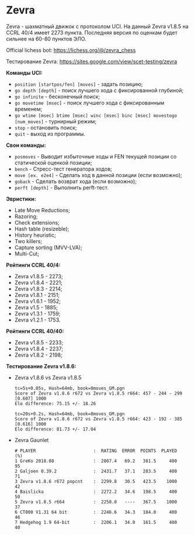 # Zevra
Zevra - шахматный движок с протоколом UCI. На данный Zevra v1.8.5 на CCRL 40/4 имеет 2273 пункта. Последняя версия по оценкам будет сильнее на 60-80 пунктов ЭЛО.

Official lichess bot: https://lichess.org/@/zevra_chess

Тестирование Zevra: https://sites.google.com/view/scet-testing/zevra

**Команды UCI:**
+ `position [startpos/fen] [moves]` - задать позицию;
+ `go depth [depth]` - поиск лучшего хода с фиксированной глубиной;
+ `go infinite` - бесконечный поиск;
+ `go movetime [msec]` - поиск лучшего хода с фиксированным временем;
+ `go wtime [msec] btime [msec] winc [msec] binc [msec] movestogo [num_moves]` - турнирный режим;
+ `stop` - остановить поиск;
+ `quit` - выход из программы.

**Свои команды:**
+ `posmoves` - Выводит избыточные ходы и FEN текущей позиции со статической оценкой позиции;
+ `bench` - Стресс-тест генератора ходов;
+ `move [ex. e2e4]` - Сделать ход в данной позиции (если возможно);
+ `goback` - Сделать возврат хода (если возможно);
+ `perft [depth]` - Выполнить perft-тест.

**Эвристики:**
+ Late Move Reductions;
+ Razoring;
+ Check extensions;
+ Hash table (resizeble);
+ History heuristic;
+ Two killers;
+ Capture sorting (MVV-LVA);
+ Multi-Cut;

**Рейтинги CCRL 40/4:**
+ Zevra v1.8.5 - 2273;
+ Zevra v1.8.4 - 2221;
+ Zevra v1.8.3 - 2214;
+ Zevra v1.8.1 - 2151;
+ Zevra v1.6.1 - 1952;
+ Zevra v1.5 - 1885;
+ Zevra v1.3.1 - 1759;
+ Zevra v1.2.1 - 1753.

**Рейтинги CCRL 40/40:**
+ Zevra v1.8.5 - 2233;
+ Zevra v1.8.4 - 2237;
+ Zevra v1.8.2 - 2198;

**Тестирование Zevra v1.8.6:**

+ Zevra v1.8.6 vs Zevra v1.8.5
  ```
  tc=5s+0.05s, Hash=64mb, book=8moves_GM.pgn
  Score of Zevra v1.8.6 r672 vs Zevra v1.8.5 r664: 457 - 244 - 299  [0.607] 1000
  Elo difference: 75.15 +/- 18.26
  ```
  ```
  tc=20s+0.2s, Hash=64mb, book=8moves_GM.pgn
  Score of Zevra v1.8.6 r672 vs Zevra v1.8.5 r664: 423 - 192 - 385  [0.616] 1000
  Elo difference: 81.73 +/- 17.04
  ```

+ Zevra Gaunlet
  ```
  # PLAYER                      :  RATING  ERROR  POINTS  PLAYED   (%)
  1 GreKo 2018.08               :  2807.4   69.2   381.5     400    95
  2 Galjoen 0.39.2              :  2431.7   37.1   283.5     400    71
  3 Zevra v1.8.6 r672 popcnt    :  2299.8   30.5   423.5    1000    42
  4 Baislicka                   :  2272.2   34.6   198.5     400    50
  5 Zevra v1.8.5 r664           :  2250.0   ----   367.5    1000    37
  6 CT800 V1.31 64 bit          :  2246.6   34.3   184.0     400    46
  7 Hedgehog 1.9 64-bit         :  2206.1   34.0   161.5     400    40
  ```
